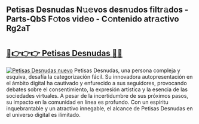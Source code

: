 ## Petisas Desnudas N𝚞𝚎vos desn𝚞dos filtr𝚊dos - Parts-QbS F𝚘tos vid𝚎o - C𝚘ntenido atr𝚊ctivo Rg2aT

# <h2><a href="http://mb9lmer.tromn.icu/?c=Petisas+Desnudas">🔗👉👉👉 Petisas Desnudas 🔗🔗</a></h2>

[![Petisas Desnudas nuevo](https://i.imgur.com/pEAQMta.gif)](http://mb9lmer.tromn.icu/?c=Petisas+Desnudas)
Petisas Desnudas, una persona compleja y esquiva, desafía la categorización fácil. Su innovadora autopresentación en el ámbito digital ha cautivado y enfurecido a sus seguidores, provocando debates sobre el consentimiento, la expresión artística y la esencia de las sociedades virtuales. A pesar de la incertidumbre de sus próximos pasos, su impacto en la comunidad en línea es profundo. Con un espíritu inquebrantable y un atractivo innegable, el alcance de Petisas Desnudas en el universo digital es ilimitado.
